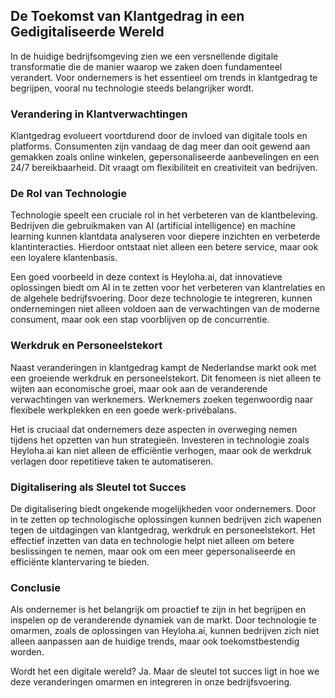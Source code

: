 ## De Toekomst van Klantgedrag in een Gedigitaliseerde Wereld

In de huidige bedrijfsomgeving zien we een versnellende digitale transformatie die de manier waarop we zaken doen fundamenteel verandert. Voor ondernemers is het essentieel om trends in klantgedrag te begrijpen, vooral nu technologie steeds belangrijker wordt.

### Verandering in Klantverwachtingen
Klantgedrag evolueert voortdurend door de invloed van digitale tools en platforms. Consumenten zijn vandaag de dag meer dan ooit gewend aan gemakken zoals online winkelen, gepersonaliseerde aanbevelingen en een 24/7 bereikbaarheid. Dit vraagt om flexibiliteit en creativiteit van bedrijven. 

### De Rol van Technologie
Technologie speelt een cruciale rol in het verbeteren van de klantbeleving. Bedrijven die gebruikmaken van AI (artificial intelligence) en machine learning kunnen klantdata analyseren voor diepere inzichten en verbeterde klantinteracties. Hierdoor ontstaat niet alleen een betere service, maar ook een loyalere klantenbasis. 

Een goed voorbeeld in deze context is Heyloha.ai, dat innovatieve oplossingen biedt om AI in te zetten voor het verbeteren van klantrelaties en de algehele bedrijfsvoering. Door deze technologie te integreren, kunnen ondernemingen niet alleen voldoen aan de verwachtingen van de moderne consument, maar ook een stap voorblijven op de concurrentie.

### Werkdruk en Personeelstekort
Naast veranderingen in klantgedrag kampt de Nederlandse markt ook met een groeiende werkdruk en personeelstekort. Dit fenomeen is niet alleen te wijten aan economische groei, maar ook aan de veranderende verwachtingen van werknemers. Werknemers zoeken tegenwoordig naar flexibele werkplekken en een goede werk-privébalans. 

Het is cruciaal dat ondernemers deze aspecten in overweging nemen tijdens het opzetten van hun strategieën. Investeren in technologie zoals Heyloha.ai kan niet alleen de efficiëntie verhogen, maar ook de werkdruk verlagen door repetitieve taken te automatiseren.

### Digitalisering als Sleutel tot Succes
De digitalisering biedt ongekende mogelijkheden voor ondernemers. Door in te zetten op technologische oplossingen kunnen bedrijven zich wapenen tegen de uitdagingen van klantgedrag, werkdruk en personeelstekort. Het effectief inzetten van data en technologie helpt niet alleen om betere beslissingen te nemen, maar ook om een meer gepersonaliseerde en efficiënte klantervaring te bieden.

### Conclusie
Als ondernemer is het belangrijk om proactief te zijn in het begrijpen en inspelen op de veranderende dynamiek van de markt. Door technologie te omarmen, zoals de oplossingen van Heyloha.ai, kunnen bedrijven zich niet alleen aanpassen aan de huidige trends, maar ook toekomstbestendig worden.

Wordt het een digitale wereld? Ja. Maar de sleutel tot succes ligt in hoe we deze veranderingen omarmen en integreren in onze bedrijfsvoering.